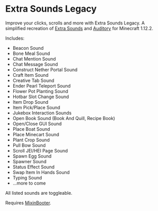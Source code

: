 # Extra Sounds Legacy

Improve your clicks, scrolls and more with Extra Sounds Legacy. A simplified recreation of [Extra Sounds](https://www.curseforge.com/minecraft/mc-mods/extrasounds) and [Auditory](https://www.curseforge.com/minecraft/mc-mods/auditory) for Minecraft 1.12.2.

Includes:
* Beacon Sound
* Bone Meal Sound
* Chat Mention Sound
* Chat Message Sound
* Construct Nether Portal Sound
* Craft Item Sound
* Creative Tab Sound
* Ender Pearl Teleport Sound
* Flower Pot Planting Sound
* Hotbar Slot Change Sound
* Item Drop Sound
* Item Pick/Place Sound
* Jukebox Interaction Sounds
* Open Book Sound (Book And Quill, Recipe Book)
* Open/Close GUI Sound
* Place Boat Sound
* Place Minecart Sound
* Plant Crop Sound
* Pull Bow Sound
* Scroll JEI/HEI Page Sound
* Spawn Egg Sound
* Spawner Sound
* Status Effect Sound
* Swap Item In Hands Sound
* Typing Sound
* ...more to come

All listed sounds are toggleable.

Requires [MixinBooter](https://www.curseforge.com/minecraft/mc-mods/mixin-booter).